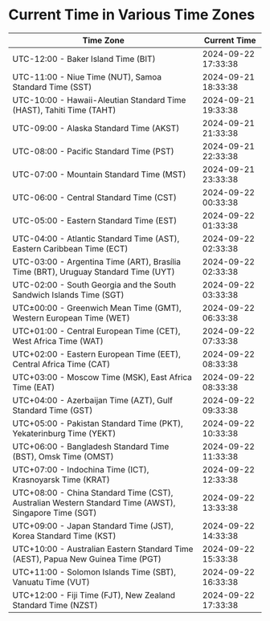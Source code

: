 # Current Time in Various Time Zones

| Time Zone | Current Time |
|-----------|--------------|
| UTC-12:00 - Baker Island Time (BIT) | 2024-09-22 17:33:38 |
| UTC-11:00 - Niue Time (NUT), Samoa Standard Time (SST) | 2024-09-21 18:33:38 |
| UTC-10:00 - Hawaii-Aleutian Standard Time (HAST), Tahiti Time (TAHT) | 2024-09-21 19:33:38 |
| UTC-09:00 - Alaska Standard Time (AKST) | 2024-09-21 21:33:38 |
| UTC-08:00 - Pacific Standard Time (PST) | 2024-09-21 22:33:38 |
| UTC-07:00 - Mountain Standard Time (MST) | 2024-09-21 23:33:38 |
| UTC-06:00 - Central Standard Time (CST) | 2024-09-22 00:33:38 |
| UTC-05:00 - Eastern Standard Time (EST) | 2024-09-22 01:33:38 |
| UTC-04:00 - Atlantic Standard Time (AST), Eastern Caribbean Time (ECT) | 2024-09-22 02:33:38 |
| UTC-03:00 - Argentina Time (ART), Brasília Time (BRT), Uruguay Standard Time (UYT) | 2024-09-22 02:33:38 |
| UTC-02:00 - South Georgia and the South Sandwich Islands Time (SGT) | 2024-09-22 03:33:38 |
| UTC±00:00 - Greenwich Mean Time (GMT), Western European Time (WET) | 2024-09-22 06:33:38 |
| UTC+01:00 - Central European Time (CET), West Africa Time (WAT) | 2024-09-22 07:33:38 |
| UTC+02:00 - Eastern European Time (EET), Central Africa Time (CAT) | 2024-09-22 08:33:38 |
| UTC+03:00 - Moscow Time (MSK), East Africa Time (EAT) | 2024-09-22 08:33:38 |
| UTC+04:00 - Azerbaijan Time (AZT), Gulf Standard Time (GST) | 2024-09-22 09:33:38 |
| UTC+05:00 - Pakistan Standard Time (PKT), Yekaterinburg Time (YEKT) | 2024-09-22 10:33:38 |
| UTC+06:00 - Bangladesh Standard Time (BST), Omsk Time (OMST) | 2024-09-22 11:33:38 |
| UTC+07:00 - Indochina Time (ICT), Krasnoyarsk Time (KRAT) | 2024-09-22 12:33:38 |
| UTC+08:00 - China Standard Time (CST), Australian Western Standard Time (AWST), Singapore Time (SGT) | 2024-09-22 13:33:38 |
| UTC+09:00 - Japan Standard Time (JST), Korea Standard Time (KST) | 2024-09-22 14:33:38 |
| UTC+10:00 - Australian Eastern Standard Time (AEST), Papua New Guinea Time (PGT) | 2024-09-22 15:33:38 |
| UTC+11:00 - Solomon Islands Time (SBT), Vanuatu Time (VUT) | 2024-09-22 16:33:38 |
| UTC+12:00 - Fiji Time (FJT), New Zealand Standard Time (NZST) | 2024-09-22 17:33:38 |
